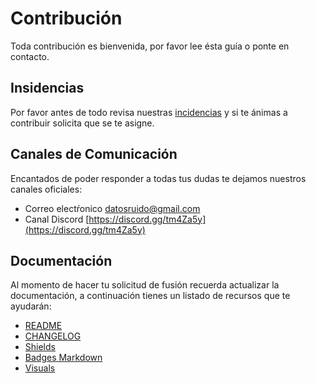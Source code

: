 # Contribución

Toda contribución es bienvenida, por favor lee ésta guía o ponte en contacto.

## Insidencias

Por favor antes de todo revisa nuestras [incidencias](https://github.com/datosruido/recolector/issues) y si te ánimas a contribuir solicita que se te asigne.

## Canales de Comunicación

Encantados de poder responder a todas tus dudas te dejamos nuestros canales oficiales:

* Correo electŕonico [datosruido@gmail.com](mailto:datosruido@gmail.com)
* Canal Discord [https://discord.gg/tm4Za5y](https://discord.gg/tm4Za5y)

## Documentación

Al momento de hacer tu solicitud de fusión recuerda actualizar la documentación, a continuación tienes un listado de recursos que te ayudarán:

* [README](https://www.makeareadme.com/)
* [CHANGELOG](https://keepachangelog.com/es-ES/1.0.0/)
* [Shields](https://shields.io/)
* [Badges Markdown](https://github.com/Ileriayo/markdown-badges/blob/master/README.md)
* [Visuals](https://asciinema.org/)

